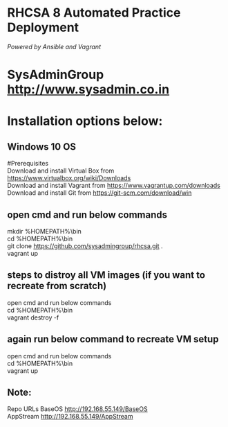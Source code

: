 # RHCSA 8 Automated Practice Deployment <br>
_Powered by Ansible and Vagrant_  <br>
# SysAdminGroup  http://www.sysadmin.co.in <br>

# Installation options below: <br>
## Windows 10 OS <br>
#Prerequisites <br>
Download and install Virtual Box from https://www.virtualbox.org/wiki/Downloads <br>
Download and install Vagrant from https://www.vagrantup.com/downloads <br>
Download and install Git from https://git-scm.com/download/win <br>

## open cmd and run below commands 

mkdir %HOMEPATH%\bin <br>
cd %HOMEPATH%\bin <br>
git clone https://github.com/sysadmingroup/rhcsa.git . <br>
vagrant up <br>


## steps to distroy all VM images (if you want to recreate from scratch) <br>
open cmd and run below commands<br>
cd %HOMEPATH%\bin<br>
vagrant destroy -f<br>

## again run below command to recreate VM setup<br>
open cmd and run below commands<br>
cd %HOMEPATH%\bin<br>
vagrant up<br>

## Note:
Repo URLs
BaseOS http://192.168.55.149/BaseOS<br>
AppStream http://192.168.55.149/AppStream 